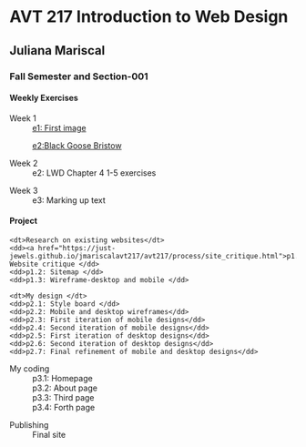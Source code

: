 
<html>
<head>
<meta charset="UTF-8">

</head>

<body>
<div id="wrapper">
<h1>AVT 217 Introduction to Web Design</h1>
<h2>Juliana Mariscal </h2>
<h3>Fall Semester and Section-001 </h3>

<div class="weekly">
<h4>Weekly Exercises</h4>
<dl>
	<dt>Week 1</dt> 
    <dd><a href="https://just-jewels.github.io/jmariscalavt217/avt217/weekly/Week%201/ghost_remix_desktop.png">e1: First image</a></dd>
</dl> <dl>
	<dd><a href="https://just-jewels.github.io/jmariscalavt217/avt217/weekly/Week%201/index.html">e2:Black Goose Bristow</a></dd>
</dl>

<dl>
	<dt>Week 2</dt>
    <dd><a herf="">e2: LWD Chapter 4 1-5 exercises</dd>
</dl>

<dl>
	<dt>Week 3</dt>
	<dd>e3: Marking up text</dd>
</dl>



</div><!-- weekly ends-->
<div id="project">
<h4>Project</h4>
<dl>

	<dt>Research on existing websites</dt>
    <dd><a href="https://just-jewels.github.io/jmariscalavt217/avt217/process/site_critique.html">p1.1: Website critique </dd>
    <dd>p1.2: Sitemap </dd>
	<dd>p1.3: Wireframe-desktop and mobile </dd>
</dl>
<dl>

	<dt>My design </dt>
    <dd>p2.1: Style board </dd>
    <dd>p2.2: Mobile and desktop wireframes</dd>
    <dd>p2.3: First iteration of mobile designs</dd>
	<dd>p2.4: Second iteration of mobile designs</dd>
    <dd>p2.5: First iteration of desktop designs</dd>
	<dd>p2.6: Second iteration of desktop designs</dd>
	<dd>p2.7: Final refinement of mobile and desktop designs</dd>
</dl>
	
<dl>
	<dt>My coding </dt>
    <dd>p3.1: Homepage</dd>
    <dd>p3.2: About page</dd>
    <dd>p3.3: Third page</dd>
	<dd>p3.4: Forth page</dd>

</dl>
	
<dl>
	<dt>Publishing</dt>
    <dd>Final site</dd>
</dl>
	
</div><!-- project ends-->
</div><!-- wrapper ends-->

</body>
</html>
